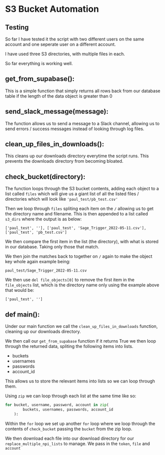 # S3 Bucket Automation

## Testing

So far I have tested it the script with two different users on the same account and one seperate user on a different account.

I have used three S3 directories, with multiple files in each.

So far everything is working well.



## get_from_supabase():

This is a simple function that simply returns all rows back from our database
table if the length of the data object is greater than 0

## send_slack_message(message):

The function allows us to send a message to a Slack channel, allowing us to send
errors / success messages instead of looking through log files.

## clean_up_files_in_downloads():

This cleans up our downloads directory everytime the script runs. This prevents
the downloads directory from becoming bloated.

## check_bucket(directory):

The function loops through the S3 bucket contents, adding each object to a list
called `files` which will give us a giant list of all the listed files /
directories which will look like `'paul_test/pb_test.csv'`

Then we loop through `files` spliting each item on the `/` allowing us to get
the directory name and filename. This is then appended to a list called
`s3_dirs` where the output is as below:

```
['paul_test', ''], ['paul_test', 'Sage_Trigger_2022-05-11.csv'], ['paul_test', 'pb_test.csv']
```

We then compare the first item in the list (the directory), with what is stored
in our database. Taking only those that match.

We then join the matches back to together on `/` again to make the object key
whole again example being:

```
paul_test/Sage_Trigger_2022-05-11.csv
```

We then use `del file_objects[0]` to remove the first item in the `file_objects`
list, which is the directory name only using the example above that would be:

```
['paul_test', '']
```

## def main():

Under our main function we call the `clean_up_files_in_downloads` function,
cleaning up our downloads directory.

We then call our `get_from_supabase` function if it returns True we then loop
through the returned data, spliting the following items into lists.

- buckets
- usernames
- passwords
- account_id

This allows us to store the relevant items into lists so we can loop through
them.

Using `zip` we can loop through each list at the same time like so:

```python
for bucket, username, password, account in zip(
        buckets, usernames, passwords, account_id
    ):
```

Within the `for` loop we set up another `for` loop where we loop through the
contents of `check_bucket` passing the `bucket` from the zip loop.

We then download each file into our download directory for our
`replace_multiple_npi_lists` to manage. We pass in the `token`, `file` and
`account`
